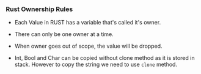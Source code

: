 ### Rust Ownership Rules
- Each Value in RUST has a variable that's called it's owner.
- There can only be one owner at a time.
- When owner goes out of scope, the value will be dropped.


- Int, Bool and Char can be copied without clone method as it is stored in stack. However to copy the string we need to use `clone` method.